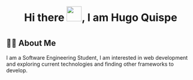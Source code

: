 ### <h1 align="center"> Hi there <img src="https://www.pngplay.com/wp-content/uploads/2/Deadpool-Chibi-Free-PNG.png" width="40px">, I am Hugo Quispe <h1>

## 🙋‍♂️ About Me

I am a Software Engineering Student, I am interested in web development and exploring current technologies and finding other frameworks to develop.
<!--
**Vetaman999/Vetaman999** is a ✨ _special_ ✨ repository because its `README.md` (this file) appears on your GitHub profile.

Here are some ideas to get you started:

- 🔭 I’m currently working on ...
- 🌱 I’m currently learning ...
- 👯 I’m looking to collaborate on ...
- 🤔 I’m looking for help with ...
- 💬 Ask me about ...
- 📫 How to reach me: ...
- 😄 Pronouns: ...
- ⚡ Fun fact: ...
-->
